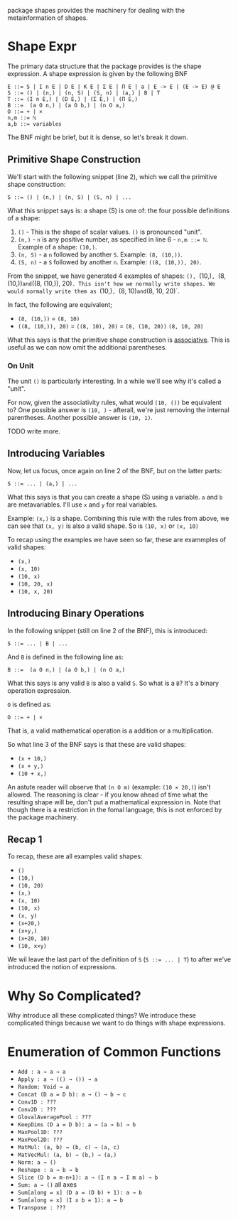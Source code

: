 package shapes provides the machinery for dealing with the metainformation of shapes.

# Shape Expr #

The primary data structure that the package provides is the shape expression. A shape expression is given by the following BNF

```
E ::= S | I n E | D E | K E | Σ E | Π E | a | E -> E | (E -> E) @ E
S ::= () | (n,) | (n, S) | (S, n) | (a,) | B | T
T ::= (I n E,) | (D E,) | (Σ E,) | (Π E,)
B ::=  (a O n,) | (a O b,) | (n O a,)
O ::= + | ×
n,m ::= ℕ
a,b ::= variables
```

The BNF might be brief, but it is  dense, so let's break it down.

## Primitive Shape Construction ##

We'll start with the following snippet (line 2), which we call the primitive shape construction:

```
S ::= () | (n,) | (n, S) | (S, n) | ...
```

What this snippet says is: a shape (S) is one of: the four possible definitions of a shape:

1. `()` - This is the shape of scalar values. `()` is pronounced "unit".
2. `(n,)` - `n` is any positive number, as specified in line 6 - `n,m ::= ℕ`. Example of a shape: `(10,)`.
3. `(n, S)` - a `n` followed by another `S`. Example: `(8, (10,))`.
4. `(S, n)` - a `S` followed by another `n`. Example: `((8, (10,)), 20)`.

From the snippet, we have generated 4 examples of shapes: `(), `(10,)`, `(8, (10,))` and `((8, (10,)), 20)`. This isn't how we normally write shapes. We would normally write them as `(10,)`, `(8, 10)` and `(8, 10, 20)`.

In fact, the following are equivalent;

* `(8, (10,))` = `(8, 10)`
* `((8, (10,)), 20)`  = `((8, 10), 20)` = `(8, (10, 20))`   `(8, 10, 20)`

What this says is that the primitive shape construction is [associative](https://en.wikipedia.org/wiki/Associative_property). This is useful as we can now omit the additional parentheses.

### On Unit ###

The unit `()` is particularly interesting. In a while we'll see why it's called a "unit".

For now, given the associativity rules, what would `(10, ())` be equivalent to? One possible answer is `(10, )` - afterall, we're just removing the internal parentheses. Another possible answer is `(10, 1)`.

 TODO write more.


## Introducing Variables ##

Now, let us focus, once again on line 2 of the BNF, but on the latter parts:

```
S ::= ... | (a,) | ...
```

What this says is that you can create a shape (S) using a variable. `a` and `b` are metavariables. I'll use `x` and `y` for real variables.

Example: `(x,)` is a shape. Combining this rule with the rules from above, we can see that `(x, y)` is also a valid shape. So is `(10, x)` or `(x, 10)`

To recap using the examples we have seen so far, these are exammples of valid shapes:

* `(x,)`
* `(x, 10)`
* `(10, x)`
* `(10, 20, x)`
* `(10, x, 20)`

## Introducing Binary Operations ##

In the following snippet (still on line 2 of the BNF), this is introduced:

```
S ::= ... | B | ...
```

And `B` is defined in the following line as:

```
B ::=  (a O n,) | (a O b,) | (n O a,)
```

What this says is any valid `B` is also a valid `S`. So what is a `B`? It's a binary operation expression.

`O` is defined as:

```
O ::= + | ×
```
That is, a valid mathematical operation is a addition or a multiplication.

So what line 3 of the BNF says is that these are valid shapes:

* `(x + 10,)`
* `(x + y,)`
* `(10 + x,)`


An astute reader will observe that `(n O m)` (example: `(10 × 20,)`) isn't allowed. The reasoning is clear - if you know ahead of time what the resulting shape will be, don't put a mathematical expression in. Note that though there is a restriction in the fomal language, this is not enforced by the package machinery.

## Recap 1 ##

To recap, these are all examples valid shapes:

* `()`
* `(10,)`
* `(10, 20)`
* `(x,)`
* `(x, 10)`
* `(10, x)`
* `(x, y)`
* `(x+20,)`
* `(x×y,)`
* `(x+20, 10)`
* `(10, x×y)`

We wil leave the last part of the definition of  `S` (`S ::= ... | T`) to after we've introduced the notion of expressions.





# Why So Complicated? #
Why introduce all these complicated things? We introduce these complicated things because we want to do things with shape expressions.


# Enumeration of Common Functions #

* `Add : a → a → a`
* `Apply : a → (() → ()) → a`
* `Random: Void → a`
* `Concat (D a = D b): a → () → b → c`
* `Conv1D : ??? `
* `Conv2D : ??? `
* `GlovalAveragePool : ???`
* `KeepDims (D a = D b): a → (a → b) → b`
* `MaxPool1D: ???`
* `MaxPool2D: ???`
* `MatMul: (a, b) → (b, c) → (a, c)`
* `MatVecMul: (a, b) → (b,) → (a,)`
* `Norm: a → ()`
* `Reshape : a → b → b`
* `Slice (D b = m-n+1): a → (I n a → I m a) → b`
* `Sum: a → ()` all axes
* `Sum[along = x] (D a = (D b) + 1): a → b`
* `Sum[along = x] (I x b = 1): a → b`
* `Transpose : ???`
